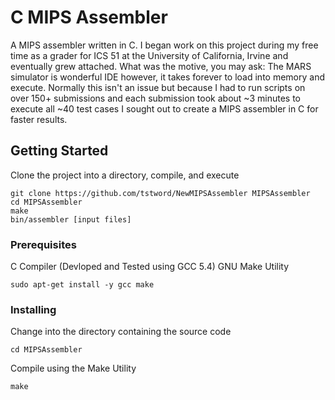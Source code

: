 # C MIPS Assembler

A MIPS assembler written in C. 
I began work on this project during my free time as a grader for ICS 51 at the University of California, Irvine and eventually grew attached.
What was the motive, you may ask: The MARS simulator is wonderful IDE however, it takes forever to load into memory and execute. Normally this isn't an issue but because I had to run scripts on over 150+ submissions and each submission took about ~3 minutes to execute all ~40 test cases I sought out to create a MIPS assembler in C for faster results.

## Getting Started

Clone the project into a directory, compile, and execute
```
git clone https://github.com/tstword/NewMIPSAssembler MIPSAssembler
cd MIPSAssembler
make
bin/assembler [input files]
```

### Prerequisites

C Compiler (Devloped and Tested using GCC 5.4)
GNU Make Utility

```
sudo apt-get install -y gcc make
```

### Installing

Change into the directory containing the source code
```
cd MIPSAssembler
```

Compile using the Make Utility
```
make
```